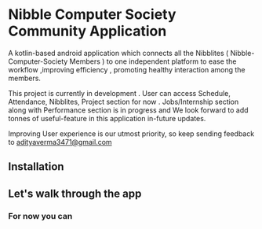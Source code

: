 # Nibble Computer Society Community Application

A kotlin-based android application which connects all the Nibblites ( Nibble-Computer-Society Members ) to one independent platform to ease the workflow ,improving 
efficiency , promoting healthy interaction among the members.

This project is currently in development . User can access Schedule, Attendance, Nibblites, Project section for now .
Jobs/Internship section along with Performance section is in progress and We look forward to add tonnes of useful-feature in this application in-future updates.

Improving User experience is our utmost priority, so keep sending feedback to adityaverma3471@gmail.com 


## Installation 



## Let's walk through the app


### For now you can 
